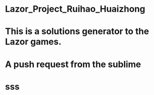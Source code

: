 # Lazor_Project_Ruihao_Huaizhong
# This is a solutions generator to the Lazor games.
# A push request from the sublime
# sss